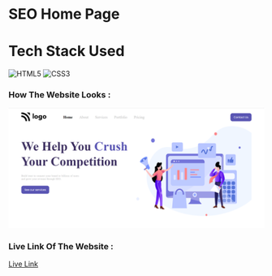# SEO Home Page

# Tech Stack Used

![HTML5](https://img.shields.io/badge/html5-%23E34F26.svg?style=for-the-badge&logo=html5&logoColor=white)
![CSS3](https://img.shields.io/badge/css3-%231572B6.svg?style=for-the-badge&logo=css3&logoColor=white)

### How The Website Looks :
![Website Image](./assets/Output.PNG)

### Live Link Of The Website :
[Live Link](https://pavan-seo-home-page.netlify.app)
